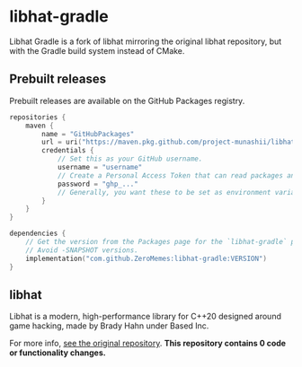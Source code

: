 # libhat-gradle
Libhat Gradle is a fork of libhat mirroring the original libhat repository, but with the Gradle build system instead of CMake.

## Prebuilt releases

Prebuilt releases are available on the GitHub Packages registry.

```kts
repositories {
    maven {
        name = "GitHubPackages"
        url = uri("https://maven.pkg.github.com/project-munashii/libhat-gradle")
        credentials {
            // Set this as your GitHub username.
            username = "username"
            // Create a Personal Access Token that can read packages and set it here.
            password = "ghp_..."
            // Generally, you want these to be set as environment variables in your projects.
        }
    }
}

dependencies {
    // Get the version from the Packages page for the `libhat-gradle` package.
    // Avoid -SNAPSHOT versions.
    implementation("com.github.ZeroMemes:libhat-gradle:VERSION")
}
```

## libhat
Libhat is a modern, high-performance library for C++20 designed around game hacking, made by Brady Hahn under Based Inc.

For more info, [see the original repository](https://github.com/BasedInc/libhat). **This repository contains 0 code or functionality changes.**
